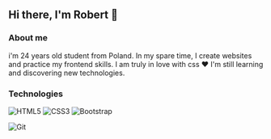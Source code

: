 ## Hi there, I'm Robert 👋

### About me

i'm 24 years old student from Poland. In my spare time, I create websites and practice my frontend skills. I am truly in love with css ❤️ I'm still learning and discovering new technologies.

### Technologies

![HTML5](https://img.shields.io/badge/html5-%23E34F26.svg?style=for-the-badge&logo=html5&logoColor=white) ![CSS3](https://img.shields.io/badge/css3-%231572B6.svg?style=for-the-badge&logo=css3&logoColor=white)  ![Bootstrap](https://img.shields.io/badge/bootstrap-%238511FA.svg?style=for-the-badge&logo=bootstrap&logoColor=white)



![Git](https://img.shields.io/badge/git-%23F05033.svg?style=for-the-badge&logo=git&logoColor=white)

<!--
**MazurkiewiczR/MazurkiewiczR** is a ✨ _special_ ✨ repository because its `README.md` (this file) appears on your GitHub profile.

Here are some ideas to get you started:

- 🔭 I’m currently working on ...
- 🌱 I’m currently learning ...
- 👯 I’m looking to collaborate on ...
- 🤔 I’m looking for help with ...
- 💬 Ask me about ...
- 📫 How to reach me: ...
- 😄 Pronouns: ...
- ⚡ Fun fact: ...
-->
